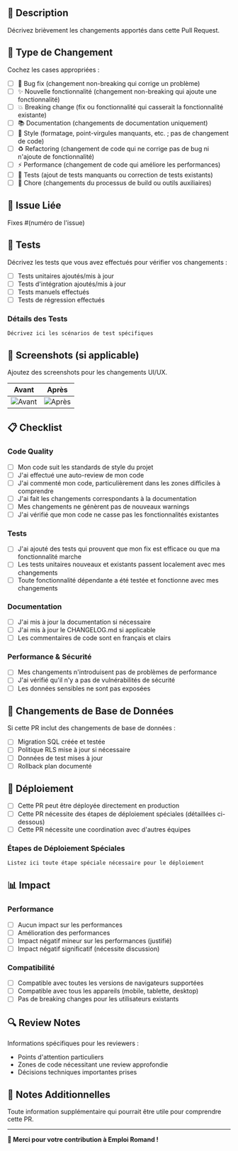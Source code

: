 ## 📝 Description

Décrivez brièvement les changements apportés dans cette Pull Request.

## 🎯 Type de Changement

Cochez les cases appropriées :

- [ ] 🐛 Bug fix (changement non-breaking qui corrige un problème)
- [ ] ✨ Nouvelle fonctionnalité (changement non-breaking qui ajoute une fonctionnalité)
- [ ] 💥 Breaking change (fix ou fonctionnalité qui casserait la fonctionnalité existante)
- [ ] 📚 Documentation (changements de documentation uniquement)
- [ ] 🎨 Style (formatage, point-virgules manquants, etc. ; pas de changement de code)
- [ ] ♻️ Refactoring (changement de code qui ne corrige pas de bug ni n'ajoute de fonctionnalité)
- [ ] ⚡ Performance (changement de code qui améliore les performances)
- [ ] 🧪 Tests (ajout de tests manquants ou correction de tests existants)
- [ ] 🔧 Chore (changements du processus de build ou outils auxiliaires)

## 🔗 Issue Liée

Fixes #(numéro de l'issue)

## 🧪 Tests

Décrivez les tests que vous avez effectués pour vérifier vos changements :

- [ ] Tests unitaires ajoutés/mis à jour
- [ ] Tests d'intégration ajoutés/mis à jour
- [ ] Tests manuels effectués
- [ ] Tests de régression effectués

### Détails des Tests

```
Décrivez ici les scénarios de test spécifiques
```

## 📸 Screenshots (si applicable)

Ajoutez des screenshots pour les changements UI/UX.

| Avant | Après |
|-------|-------|
| ![Avant](url) | ![Après](url) |

## 📋 Checklist

### Code Quality

- [ ] Mon code suit les standards de style du projet
- [ ] J'ai effectué une auto-review de mon code
- [ ] J'ai commenté mon code, particulièrement dans les zones difficiles à comprendre
- [ ] J'ai fait les changements correspondants à la documentation
- [ ] Mes changements ne génèrent pas de nouveaux warnings
- [ ] J'ai vérifié que mon code ne casse pas les fonctionnalités existantes

### Tests

- [ ] J'ai ajouté des tests qui prouvent que mon fix est efficace ou que ma fonctionnalité marche
- [ ] Les tests unitaires nouveaux et existants passent localement avec mes changements
- [ ] Toute fonctionnalité dépendante a été testée et fonctionne avec mes changements

### Documentation

- [ ] J'ai mis à jour la documentation si nécessaire
- [ ] J'ai mis à jour le CHANGELOG.md si applicable
- [ ] Les commentaires de code sont en français et clairs

### Performance & Sécurité

- [ ] Mes changements n'introduisent pas de problèmes de performance
- [ ] J'ai vérifié qu'il n'y a pas de vulnérabilités de sécurité
- [ ] Les données sensibles ne sont pas exposées

## 🔄 Changements de Base de Données

Si cette PR inclut des changements de base de données :

- [ ] Migration SQL créée et testée
- [ ] Politique RLS mise à jour si nécessaire
- [ ] Données de test mises à jour
- [ ] Rollback plan documenté

## 🚀 Déploiement

- [ ] Cette PR peut être déployée directement en production
- [ ] Cette PR nécessite des étapes de déploiement spéciales (détaillées ci-dessous)
- [ ] Cette PR nécessite une coordination avec d'autres équipes

### Étapes de Déploiement Spéciales

```
Listez ici toute étape spéciale nécessaire pour le déploiement
```

## 📊 Impact

### Performance

- [ ] Aucun impact sur les performances
- [ ] Amélioration des performances
- [ ] Impact négatif mineur sur les performances (justifié)
- [ ] Impact négatif significatif (nécessite discussion)

### Compatibilité

- [ ] Compatible avec toutes les versions de navigateurs supportées
- [ ] Compatible avec tous les appareils (mobile, tablette, desktop)
- [ ] Pas de breaking changes pour les utilisateurs existants

## 🔍 Review Notes

Informations spécifiques pour les reviewers :

- Points d'attention particuliers
- Zones de code nécessitant une review approfondie
- Décisions techniques importantes prises

## 📝 Notes Additionnelles

Toute information supplémentaire qui pourrait être utile pour comprendre cette PR.

---

**🙏 Merci pour votre contribution à Emploi Romand !**